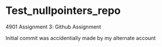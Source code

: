 # Test_nullpointers_repo
4901 Assignment 3: Github Assignment 


Initial commit was accidentially made by my alternate account
